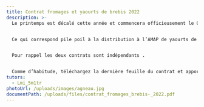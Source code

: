 ```yaml
---
title: Contrat fromages et yaourts de brebis 2022
description: >-
  Le printemps est décalé cette année et commencera officieusement le 07 avril .


  Ce qui correspond pile poil à la distribution à l’AMAP de yaourts de brebis et de fromages de brebis fabriqués par Yohann


  Pour rappel les deux contrats sont indépendants .


  Comme d’habitude, téléchargez la dernière feuille du contrat et apportez-la avec les chèques à l’AMAp ou envoyez le tout au tuteur.
tutors:
  - Lmi_5m1tr
photoUrl: /uploads/images/agneau.jpg
documentPath: /uploads/files/contrat_fromages_brebis-_2022.pdf
---
```

